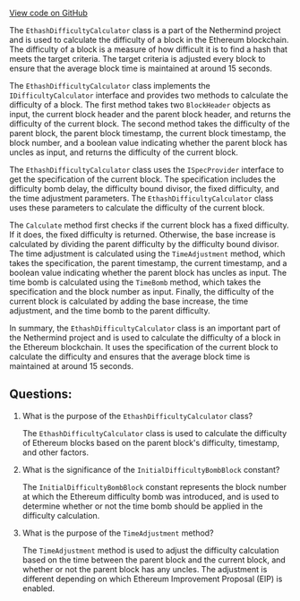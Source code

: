 [View code on GitHub](https://github.com/nethermindeth/nethermind/Nethermind.Consensus.Ethash/EthashDifficultyCalculator.cs)

The `EthashDifficultyCalculator` class is a part of the Nethermind project and is used to calculate the difficulty of a block in the Ethereum blockchain. The difficulty of a block is a measure of how difficult it is to find a hash that meets the target criteria. The target criteria is adjusted every block to ensure that the average block time is maintained at around 15 seconds.

The `EthashDifficultyCalculator` class implements the `IDifficultyCalculator` interface and provides two methods to calculate the difficulty of a block. The first method takes two `BlockHeader` objects as input, the current block header and the parent block header, and returns the difficulty of the current block. The second method takes the difficulty of the parent block, the parent block timestamp, the current block timestamp, the block number, and a boolean value indicating whether the parent block has uncles as input, and returns the difficulty of the current block.

The `EthashDifficultyCalculator` class uses the `ISpecProvider` interface to get the specification of the current block. The specification includes the difficulty bomb delay, the difficulty bound divisor, the fixed difficulty, and the time adjustment parameters. The `EthashDifficultyCalculator` class uses these parameters to calculate the difficulty of the current block.

The `Calculate` method first checks if the current block has a fixed difficulty. If it does, the fixed difficulty is returned. Otherwise, the base increase is calculated by dividing the parent difficulty by the difficulty bound divisor. The time adjustment is calculated using the `TimeAdjustment` method, which takes the specification, the parent timestamp, the current timestamp, and a boolean value indicating whether the parent block has uncles as input. The time bomb is calculated using the `TimeBomb` method, which takes the specification and the block number as input. Finally, the difficulty of the current block is calculated by adding the base increase, the time adjustment, and the time bomb to the parent difficulty.

In summary, the `EthashDifficultyCalculator` class is an important part of the Nethermind project and is used to calculate the difficulty of a block in the Ethereum blockchain. It uses the specification of the current block to calculate the difficulty and ensures that the average block time is maintained at around 15 seconds.
## Questions: 
 1. What is the purpose of the `EthashDifficultyCalculator` class?
    
    The `EthashDifficultyCalculator` class is used to calculate the difficulty of Ethereum blocks based on the parent block's difficulty, timestamp, and other factors.

2. What is the significance of the `InitialDifficultyBombBlock` constant?
    
    The `InitialDifficultyBombBlock` constant represents the block number at which the Ethereum difficulty bomb was introduced, and is used to determine whether or not the time bomb should be applied in the difficulty calculation.

3. What is the purpose of the `TimeAdjustment` method?
    
    The `TimeAdjustment` method is used to adjust the difficulty calculation based on the time between the parent block and the current block, and whether or not the parent block has any uncles. The adjustment is different depending on which Ethereum Improvement Proposal (EIP) is enabled.